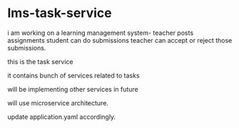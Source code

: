 # lms-task-service  

i am working on a learning management system-
teacher posts assignments
student can do submissions
teacher can accept or reject those submissions.

this is the task service

it contains bunch of services related to tasks  

will be implementing other services in future

will use microservice architecture.  

update application.yaml accordingly.  

